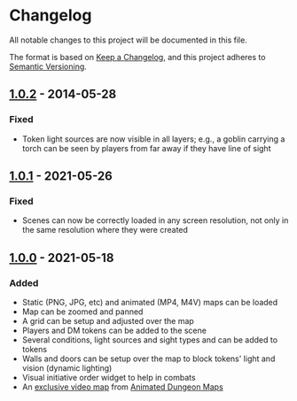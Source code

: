 # Changelog

All notable changes to this project will be documented in this file.

The format is based on [Keep a Changelog](https://keepachangelog.com/en/1.0.0/),
and this project adheres to [Semantic Versioning](https://semver.org/spec/v2.0.0.html).

## [1.0.2] - 2014-05-28

### Fixed

- Token light sources are now visible in all layers; e.g., a goblin carrying a torch can be seen by players from far away if they have line of sight

## [1.0.1] - 2021-05-26

### Fixed

- Scenes can now be correctly loaded in any screen resolution, not only in the same resolution where they were created

## [1.0.0] - 2021-05-18

### Added

- Static (PNG, JPG, etc) and animated (MP4, M4V) maps can be loaded
- Map can be zoomed and panned
- A grid can be setup and adjusted over the map
- Players and DM tokens can be added to the scene
- Several conditions, light sources and sight types and can be added to tokens
- Walls and doors can be setup over the map to block tokens' light and vision (dynamic lighting)
- Visual initiative order widget to help in combats
- An [exclusive video map](https://github.com/luiscastilho/dungeoneering/blob/main/dungeoneering/data/maps/Animated-SwordCoast.mp4) from [Animated Dungeon Maps](https://www.patreon.com/animatedmaps)

[unreleased]: https://github.com/luiscastilho/dungeoneering/compare/v1.0.2...HEAD
[1.0.2]: https://github.com/luiscastilho/dungeoneering/compare/v1.0.1...v1.0.2
[1.0.1]: https://github.com/luiscastilho/dungeoneering/compare/v1.0.0...v1.0.1
[1.0.0]: https://github.com/luiscastilho/dungeoneering/releases/tag/v1.0.0
